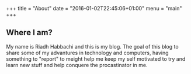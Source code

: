 +++
title = "About"
date = "2016-01-02T22:45:06+01:00"
menu = "main"
+++

## Where I am?

My name is Riadh Habbachi and this is my blog. The goal of this blog to share
some of my advantures in technology and computers, having something to "report"
to meight help me keep my self motivated to try and learn new stuff and help
conquere the procastinator in me.
